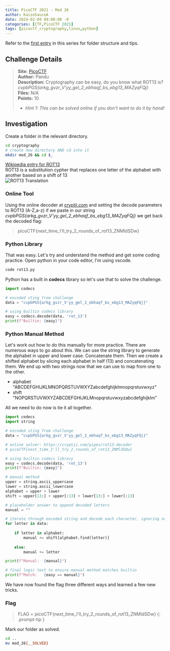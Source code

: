 ```yaml
---
title: PicoCTF 2021 - Mod 26
author: KaizoSauceA
date: 2024-02-09 09:00:00 -0
categories: [CTF,PicoCTF 2021]
tags: [picoctf_cryptography,linux,python]
---
```


Refer to the [first entry](../picoctf2021-obedient_cat) in this series for folder structure and tips.

## Challenge Details

> **Site:** [PicoCTF](https://play.picoctf.org/)  
> **Author:** Pandu  
> **Description:** Cryptography can be easy, do you know what ROT13 is? *cvpbPGS{arkg_gvzr_V'yy_gel_2_ebhaqf_bs_ebg13_MAZyqFQj}*  
> **Files:** N/A  
> **Points:** 10  
> * *Hint 1: This can be solved online if you don't want to do it by hand!*

## Investigation

Create a folder in the relevant directory.

```bash
cd cryptography
# create new directory AND cd into it
mkdir mod_26 && cd $_
```

[Wikipedia entry for ROT13](https://en.wikipedia.org/wiki/ROT13)  
ROT13 is a substitution cypher that replaces one letter of the alphabet with another based on a shift of 13  
![ROT13 Translation](https://upload.wikimedia.org/wikipedia/commons/thumb/3/33/ROT13_table_with_example.svg/220px-ROT13_table_with_example.svg.png)

### Online Tool

Using the online decoder at [cryptii.com](https://cryptii.com/pipes/rot13-decoder) and setting the decode parameters to ROT13 (A-Z,a-z) if we paste in our string *cvpbPGS{arkg_gvzr_V'yy_gel_2_ebhaqf_bs_ebg13_MAZyqFQj}* we get back the decoded flag:

> picoCTF{next_time_I'll_try_2_rounds_of_rot13_ZNMldSDw}

### Python Library

That was easy. Let's try and understand the method and get some coding practice. Open python in your code editor, I'm using vscode.

```bash
code rot13.py
```

Python has a built in **codecs** library so let's use that to solve the challenge.

```python
import codecs

# encoded sting from challenge
data = "cvpbPGS{arkg_gvzr_V'yy_gel_2_ebhaqf_bs_ebg13_MAZyqFQj}"

# using builtin codecs library
easy = codecs.decode(data, 'rot_13')
print(f"Builtin: {easy}")
```

### Python Manual Method

Let's work out how to do this manually for more practice. There are numerous ways to go about this. We can use the string library to generate the alphabet in upper and lower case. Concatenate them. Then we create a shifted alphabet by slicing each alphabet in half (13) and concatenating them. We end up with two strings now that we can use to map from one to the other.

* alphabet "ABCDEFGHIJKLMNOPQRSTUVWXYZabcdefghijklmnopqrstuvwxyz"
* shift "NOPQRSTUVWXYZABCDEFGHIJKLMnopqrstuvwxyzabcdefghijklm"

All we need to do now is tie it all together.

```python
import codecs
import string

# encoded sting from challenge
data = "cvpbPGS{arkg_gvzr_V'yy_gel_2_ebhaqf_bs_ebg13_MAZyqFQj}"

# online solver: https://cryptii.com/pipes/rot13-decoder
# picoCTF{next_time_I'll_try_2_rounds_of_rot13_ZNMldSDw}

# using builtin codecs library
easy = codecs.decode(data, 'rot_13')
print(f"Builtin: {easy}")

# manual method
upper = string.ascii_uppercase
lower = string.ascii_lowercase
alphabet = upper + lower
shift = upper[13:] + upper[:13] + lower[13:] + lower[:13]

# placeholder answer to append decoded letters
manual = ""

# iterate through encoded string and decode each character, ignoring numbers and special characters
for letter in data:
    
    if letter in alphabet:
        manual += shift[alphabet.find(letter)]
    
    else:
        manual += letter

print(f"Manual:  {manual}")

# final logic test to ensure manual method matches builtin
print(f"Match:   {easy == manual}")
```

We have now found the flag three different ways and learned a few new tricks.

### Flag

> FLAG = picoCTF{next_time_I'll_try_2_rounds_of_rot13_ZNMldSDw}
{: .prompt-tip }

Mark our folder as solved.

```bash
cd ..
mv mod_26{,_SOLVED}
```